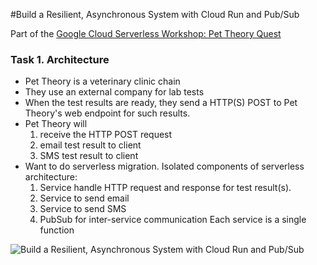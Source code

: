 #Build a Resilient, Asynchronous System with Cloud Run and Pub/Sub

Part of the [Google Cloud Serverless Workshop: Pet Theory Quest](https://www.cloudskillsboost.google/quests/152)

### Task 1. Architecture
- Pet Theory is a veterinary clinic chain
- They use an external company for lab tests
- When the test results are ready, they send a HTTP(S) POST to Pet Theory's web endpoint for such results.
- Pet Theory will 
  1. receive the HTTP POST request
  2. email test result to client
  3. SMS test result to client
- Want to do serverless migration. Isolated components of serverless architecture:
  1. Service handle HTTP request and response for test result(s).
  2. Service to send email
  3. Service to send SMS
  4. PubSub for inter-service communication
  Each service is a single function

![Build a Resilient, Asynchronous System with Cloud Run and Pub/Sub]()

